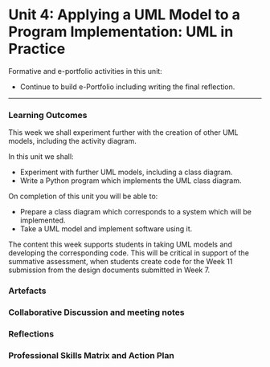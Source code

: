# Unit 4: Applying a UML Model to a Program Implementation: UML in Practice

Formative and e-portfolio activities in this unit:
 - Continue to build e-Portfolio including writing the final reflection.

---

### Learning Outcomes
This week we shall experiment further with the creation of other UML models, including the activity diagram.

In this unit we shall:
 - Experiment with further UML models, including a class diagram.
 - Write a Python program which implements the UML class diagram.

On completion of this unit you will be able to:
 - Prepare a class diagram which corresponds to a system which will be implemented.
 - Take a UML model and implement software using it.

The content this week supports students in taking UML models and developing the corresponding code. This will be critical in support of the summative assessment, when students create code for the Week 11 submission from the design documents submitted in Week 7.

### Artefacts
### Collaborative Discussion and meeting notes
### Reflections
### Professional Skills Matrix and Action Plan

